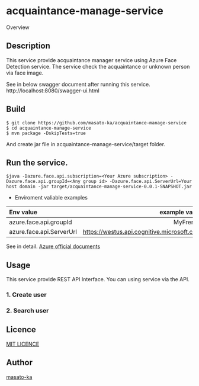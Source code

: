 acquaintance-manage-service
====

Overview

## Description

 This service provide acquaintance manager service using Azure Face Detection service.
 The service check the acquaintance or unknown person via face image.
 
  See in below swagger document after running this service.
  http://localhost:8080/swagger-ui.html


## Build

~~~~
$ git clone https://github.com/masato-ka/acquaintance-manage-service
$ cd acquaintance-manage-service
$ mvn package -DskipTests=true
~~~~

And create jar file in acquaintance-manage-service/target folder.

## Run the service.

~~~
$java -Dazure.face.api.subscription=<Your Azure subscription> -Dazure.face.api.groupId=<Any group id> -Dazure.face.api.ServerUrl=Your host domain -jar target/acquaintance-manage-service-0.0.1-SNAPSHOT.jar 
~~~

 * Enviroment valiable examples 
 
 |Env value                  | example value|
 |:--------------------------|------------:|
 |azure.face.api.groupId     | MyFrends    |
 |azure.face.api.ServerUrl   |https://westus.api.cognitive.microsoft.com|
 
 See in detail.
 [Azure official documents](https://docs.microsoft.com/ja-jp/azure/cognitive-services/face/face-api-how-to-topics/howtoidentifyfacesinimage)
 
## Usage

This service provide REST API Interface. You can using service via the API.


### 1. Create user
 
 
### 2. Search user

## Licence

[MIT LICENCE](https://github.com/masato-ka/geo-hash-potate/blob/master/LICENSE.txt)


## Author

[masato-ka](https://twitter.com/masato_ka)